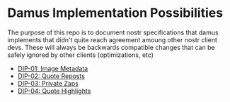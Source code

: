 
Damus Implementation Possibilities
==================================

The purpose of this repo is to document nostr specifications that damus
implements that didn't quite reach agreement amoung other nostr client devs.
These will always be backwards compatible changes that can be safely ignored by
other clients (optimizations, etc)

- [DIP-01: Image Metadata][dip1]
- [DIP-02: Quote Reposts][dip2]
- [DIP-03: Private Zaps][dip3]
- [DIP-04: Quote Highlights][dip4]

[dip1]: 01.md
[dip2]: 02.md
[dip3]: 03.md
[dip4]: 04.md
